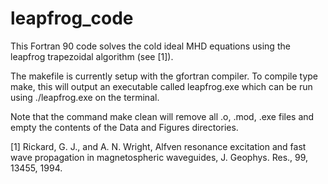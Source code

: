 # leapfrog_code
This Fortran 90 code solves the cold ideal MHD equations using the leapfrog trapezoidal algorithm (see [1]).

The makefile is currently setup with the gfortran compiler. To compile type make, this will output an executable called leapfrog.exe which can be run using ./leapfrog.exe on the terminal.

Note that the command make clean will remove all .o, .mod, .exe files and empty the contents of the Data and Figures directories.

[1] Rickard, G. J., and A. N. Wright, Alfven resonance excitation and fast wave propagation in magnetospheric waveguides, J. Geophys. Res., 99, 13455, 1994.

